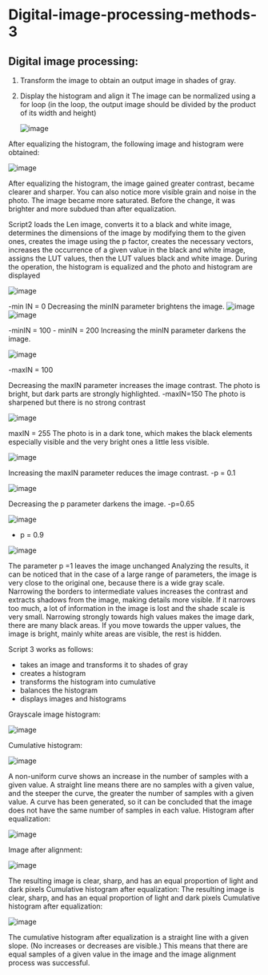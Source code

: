 # Digital-image-processing-methods-3
## Digital image processing:
1. Transform the image to obtain an output image in shades of gray.
2. Display the histogram and align it
   The image can be normalized using a for loop (in the loop, the output image should be divided by the product of its width and height)
   
   ![image](https://github.com/AsiaEwa/Digital-image-processing-methods-3/assets/101841759/fb1caa5c-599b-4d9c-a770-571b4dba7db7)
   
After equalizing the histogram, the following image and histogram were obtained:

   ![image](https://github.com/AsiaEwa/Digital-image-processing-methods-3/assets/101841759/e104c2e1-c178-4998-b61c-49584873e51c)

After equalizing the histogram, the image gained greater contrast, became clearer and sharper. You can also notice more visible grain and noise in the photo. The image became more saturated. Before the change, it was brighter and more subdued than after equalization.

Script2 loads the Len image, converts it to a black and white image, determines the dimensions of the image by modifying them to the given ones, creates the image using the p factor, creates the necessary vectors, increases the occurrence of a given value in the black and white image, assigns the LUT values, then the LUT values black and white image.
During the operation, the histogram is equalized and the photo and histogram are displayed

![image](https://github.com/AsiaEwa/Digital-image-processing-methods-3/assets/101841759/07a0f456-c916-40f9-a741-9a1f0390af28)

-min IN = 0 Decreasing the minIN parameter brightens the image.
![image](https://github.com/AsiaEwa/Digital-image-processing-methods-3/assets/101841759/ce029a81-f3ec-4eeb-8e2e-9e1ecf5a384f)
![image](https://github.com/AsiaEwa/Digital-image-processing-methods-3/assets/101841759/40bce9b2-78c0-443e-a963-f6d2bf1aeec8)

  -minIN = 100 - minIN = 200 Increasing the minIN parameter darkens the image.
  
![image](https://github.com/AsiaEwa/Digital-image-processing-methods-3/assets/101841759/7a71d77f-e7a4-4f84-9331-fc91b2776f39)

  -maxIN = 100

Decreasing the maxIN parameter increases the image contrast. The photo is bright, but dark parts are strongly highlighted.
-maxIN=150 The photo is sharpened but there is no strong contrast

![image](https://github.com/AsiaEwa/Digital-image-processing-methods-3/assets/101841759/2aa3385d-72c7-4a57-9390-4bde9cbc681f)

maxIN = 255 The photo is in a dark tone, which makes the black elements especially visible and the very bright ones a little less visible.

![image](https://github.com/AsiaEwa/Digital-image-processing-methods-3/assets/101841759/bfe53c9f-e189-49e7-b66f-fc54fdb91515)

Increasing the maxIN parameter reduces the image contrast.
-p = 0.1
 
![image](https://github.com/AsiaEwa/Digital-image-processing-methods-3/assets/101841759/9046fbc5-4b05-495c-a3a4-b14b66d1a1bc)

Decreasing the p parameter darkens the image.
-p=0.65

![image](https://github.com/AsiaEwa/Digital-image-processing-methods-3/assets/101841759/97c0bbba-86e9-4fd4-93cf-6018463b3920)

- p = 0.9

![image](https://github.com/AsiaEwa/Digital-image-processing-methods-3/assets/101841759/f06a76b6-9bb8-428d-9cba-b7e6546e215f)

The parameter p =1 leaves the image unchanged
Analyzing the results, it can be noticed that in the case of a large range of parameters, the image is very close to the original one, because there is a wide gray scale. Narrowing the borders to intermediate values increases the contrast and extracts shadows from the image, making details more visible. If it narrows too much, a lot of information in the image is lost and the shade scale is very small. Narrowing strongly towards high values makes the image dark, there are many black areas. If you move towards the upper values, the image is bright, mainly white areas are visible, the rest is hidden.

Script 3 works as follows:
- takes an image and transforms it to shades of gray
- creates a histogram
- transforms the histogram into cumulative
- balances the histogram
- displays images and histograms

Grayscale image histogram:

![image](https://github.com/AsiaEwa/Digital-image-processing-methods-3/assets/101841759/554d3e8b-0ef0-48b7-9747-e290f20c67f6)

Cumulative histogram:

![image](https://github.com/AsiaEwa/Digital-image-processing-methods-3/assets/101841759/6906ddd4-fe38-4d60-8852-b66a28182585)

A non-uniform curve shows an increase in the number of samples with a given value. A straight line means there are no samples with a given value, and the steeper the curve, the greater the number of samples with a given value. A curve has been generated, so it can be concluded that the image does not have the same number of samples in each value.
Histogram after equalization:

![image](https://github.com/AsiaEwa/Digital-image-processing-methods-3/assets/101841759/f375e2e8-aa4c-4501-9479-090ebb039983)

Image after alignment:

![image](https://github.com/AsiaEwa/Digital-image-processing-methods-3/assets/101841759/d3288379-4f10-4e92-a447-5dcdd39a0f39)

The resulting image is clear, sharp, and has an equal proportion of light and dark pixels
Cumulative histogram after equalization:
The resulting image is clear, sharp, and has an equal proportion of light and dark pixels
Cumulative histogram after equalization:

![image](https://github.com/AsiaEwa/Digital-image-processing-methods-3/assets/101841759/e8a5513a-3d0a-469d-8b62-9aa89d00d424)

The cumulative histogram after equalization is a straight line with a given slope. (No increases or decreases are visible.) This means that there are equal samples of a given value in the image and the image alignment process was successful.
